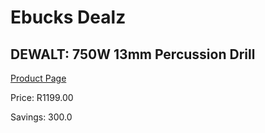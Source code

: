 
# Ebucks Dealz
## DEWALT: 750W 13mm Percussion Drill
[Product Page](https://www.ebucks.com/web/shop/productSelected.do?prodId=688351143&catId=717324798)

Price: R1199.00

Savings: 300.0


	
